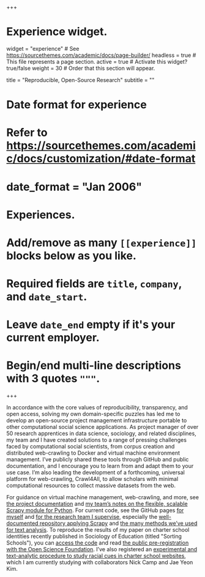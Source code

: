 +++
# Experience widget.
widget = "experience"  # See https://sourcethemes.com/academic/docs/page-builder/
headless = true  # This file represents a page section.
active = true  # Activate this widget? true/false
weight = 30  # Order that this section will appear.

title = "Reproducible, Open-Source Research"
subtitle = ""

# Date format for experience
#   Refer to https://sourcethemes.com/academic/docs/customization/#date-format
# date_format = "Jan 2006"

# Experiences.
#   Add/remove as many `[[experience]]` blocks below as you like.
#   Required fields are `title`, `company`, and `date_start`.
#   Leave `date_end` empty if it's your current employer.
#   Begin/end multi-line descriptions with 3 quotes `"""`.

+++


In accordance with the core values of reproducibility, transparency, and open access, solving my own domain-specific puzzles has led me to develop an open-source project management infrastructure portable to other computational social science applications. As project manager of over 50 research apprentices in data science, sociology, and related disciplines, my team and I have created solutions to a range of pressing challenges faced by computational social scientists, from corpus creation and distributed web-crawling to Docker and virtual machine environment management. I’ve publicly shared these tools through GitHub and public documentation, and I encourage you to learn from and adapt them to your use case. I’m also leading the development of a forthcoming, universal platform for web-crawling, Crawl4All, to allow scholars with minimal computational resources to collect massive datasets from the web.

For guidance on virtual machine management, web-crawling, and more, see [the project documentation](https://docs.google.com/document/d/1fCG4At19jlcmPOgvQWkv-J-wJNNyqwXOVPN-9EAwzBk/edit?usp=sharing) and [my team’s notes on the flexible, scalable Scrapy module for Python](https://bit.ly/scrapy-notes). For current code, see the GitHub pages [for myself](https://github.com/jhaber-zz/) and [for the research team I supervise](https://github.com/URAP-charter/), especially the [well-documented repository applying Scrapy](https://github.com/URAP-charter/web_scraping) and [the many methods we’ve used for text analysis](https://github.com/URAP-charter/text_analysis). To reproduce the results of my paper on charter school identities recently published in Sociology of Education (titled "Sorting Schools"), you can [access the code](https://github.com/URAP-charter/sorting-schools-2019) and read [the public pre-registration with the Open Science Foundation](https://osf.io/zgh5u/register/565fb3678c5e4a66b5582f67). I’ve also registered an [experimental and text-analytic procedure to study racial cues in charter school websites](https://osf.io/gwxfj), which I am currently studying with collaborators Nick Camp and Jae Yeon Kim.
